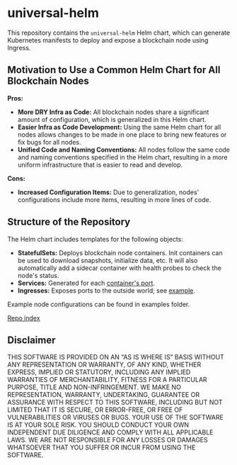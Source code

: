 # universal-helm

This repository contains the `universal-helm` Helm chart, which can generate Kubernetes manifests to deploy and expose a blockchain node using Ingress.

## Motivation to Use a Common Helm Chart for All Blockchain Nodes

**Pros:**
  - **More DRY Infra as Code:** All blockchain nodes share a significant amount of configuration, which is generalized in this Helm chart.
  - **Easier Infra as Code Development:** Using the same Helm chart for all nodes allows changes to be made in one place to bring new features or fix bugs for all nodes.
  - **Unified Code and Naming Conventions:** All nodes follow the same code and naming conventions specified in the Helm chart, resulting in a more uniform infrastructure that is easier to read and develop.

**Cons:**
  - **Increased Configuration Items:** Due to generalization, nodes' configurations include more items, resulting in more lines of code.

## Structure of the Repository

The Helm chart includes templates for the following objects:
  - **StatefulSets:** Deploys blockchain node containers. Init containers can be used to download snapshots, initialize data, etc. It will also automatically add a sidecar container with health probes to check the node's status.
  - **Services:** Generated for each [container's port]().
  - **Ingresses:** Exposes ports to the outside world; see [example]().

Example node configurations can be found in examples folder.

[Repo index](./index.yaml)

## Disclaimer

THIS SOFTWARE IS PROVIDED ON AN “AS IS WHERE IS” BASIS WITHOUT ANY REPRESENTATION OR WARRANTY, OF ANY KIND, WHETHER EXPRESS, IMPLIED OR STATUTORY, INCLUDING ANY IMPLIED WARRANTIES OF MERCHANTABILITY, FITNESS FOR A PARTICULAR PURPOSE, TITLE AND NON-INFRINGEMENT. WE MAKE NO REPRESENTATION, WARRANTY, UNDERTAKING, GUARANTEE OR ASSURANCE WITH RESPECT TO THIS SOFTWARE, INCLUDING BUT NOT LIMITED THAT IT IS SECURE, OR ERROR-FREE, OR FREE OF VULNERABILITIES OR VIRUSES OR BUGS.
YOUR USE OF THE SOFTWARE IS AT YOUR SOLE RISK. YOU SHOULD CONDUCT YOUR OWN INDEPENDENT DUE DILIGENCE AND COMPLY WITH ALL APPLICABLE LAWS. WE ARE NOT RESPONSIBLE FOR ANY LOSSES OR DAMAGES WHATSOEVER THAT YOU SUFFER OR INCUR FROM USING THE SOFTWARE.
